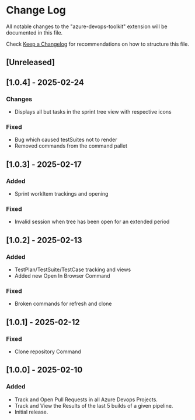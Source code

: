 # Change Log

All notable changes to the "azure-devops-toolkit" extension will be documented in this file.

Check [Keep a Changelog](http://keepachangelog.com/) for recommendations on how to structure this file.

## [Unreleased]

## [1.0.4] - 2025-02-24

### Changes

- Displays all but tasks in the sprint tree view with respective icons

### Fixed

- Bug which caused testSuites not to render
- Removed commands from the command pallet

## [1.0.3] - 2025-02-17

### Added 

- Sprint workItem trackings and opening

### Fixed 

- Invalid session when tree has been open for an extended period 

## [1.0.2] - 2025-02-13

### Added 

- TestPlan/TestSuite/TestCase tracking and views
- Added new Open In Browser Command

### Fixed

- Broken commands for refresh and clone


## [1.0.1] - 2025-02-12

### Fixed

- Clone repository Command

## [1.0.0] - 2025-02-10

### Added 

- Track and Open Pull Requests in all Azure Devops Projects.
- Track and View the Results of the last 5 builds of a given pipeline.
- Initial release.